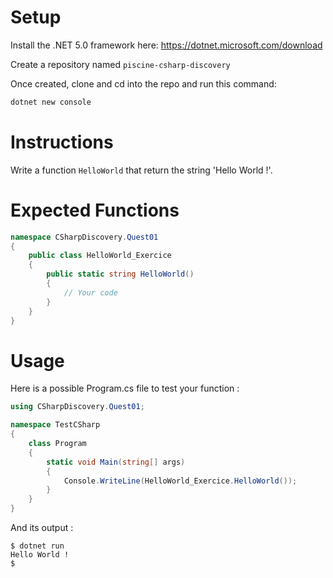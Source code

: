 # Setup

Install the .NET 5.0 framework here:
https://dotnet.microsoft.com/download

Create a repository named `piscine-csharp-discovery`

Once created, clone and cd into the repo and run this command:

```sh
dotnet new console
```

# Instructions

Write a function `HelloWorld` that return the string 'Hello World !'.

# Expected Functions

```C#
namespace CSharpDiscovery.Quest01
{
    public class HelloWorld_Exercice
    {
        public static string HelloWorld()
        {
            // Your code
        }
    }
}
```

# Usage

Here is a possible Program.cs file to test your function :

```C#
using CSharpDiscovery.Quest01;

namespace TestCSharp
{
    class Program
    {
        static void Main(string[] args)
        {
            Console.WriteLine(HelloWorld_Exercice.HelloWorld());
        }
    }
}
```

And its output :

```
$ dotnet run
Hello World !
$
```

